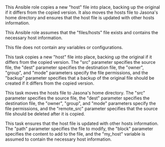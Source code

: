 This Ansible role copies a new "host" file into place, backing up the original if it differs from the copied version. It also moves the hosts file to Jasona's home directory and ensures that the host file is updated with other hosts information.

This Ansible role assumes that the "files/hosts" file exists and contains the necessary host information.

This file does not contain any variables or configurations.

This task copies a new "host" file into place, backing up the original if it differs from the copied version. The "src" parameter specifies the source file, the "dest" parameter specifies the destination file, the "owner", "group", and "mode" parameters specify the file permissions, and the "backup" parameter specifies that a backup of the original file should be created if it differs from the copied version.

This task moves the hosts file to Jasona's home directory. The "src" parameter specifies the source file, the "dest" parameter specifies the destination file, the "owner", "group", and "mode" parameters specify the file permissions, and the "remote_src" parameter specifies that the source file should be deleted after it is copied.

This task ensures that the host file is updated with other hosts information. The "path" parameter specifies the file to modify, the "block" parameter specifies the content to add to the file, and the "my_host" variable is assumed to contain the necessary host information.
